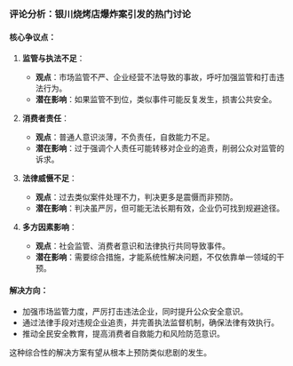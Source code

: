 ### 评论分析：银川烧烤店爆炸案引发的热门讨论

#### 核心争议点：

1. **监管与执法不足**：
   - **观点**：市场监管不严、企业经营不法导致的事故，呼吁加强监管和打击违法行为。
   - **潜在影响**：如果监管不到位，类似事件可能反复发生，损害公共安全。

2. **消费者责任**：
   - **观点**：普通人意识淡薄，不负责任，自救能力不足。
   - **潜在影响**：过于强调个人责任可能转移对企业的追责，削弱公众对监管的诉求。

3. **法律威慑不足**：
   - **观点**：过去类似案件处理不力，判决更多是震慑而非预防。
   - **潜在影响**：判决虽严厉，但可能无法长期有效，企业仍可找到规避途径。

4. **多方因素影响**：
   - **观点**：社会监管、消费者意识和法律执行共同导致事件。
   - **潜在影响**：需要综合措施，才能系统性解决问题，不仅依靠单一领域的干预。

#### 解决方向：

- 加强市场监管力度，严厉打击违法企业，同时提升公众安全意识。
- 通过法律手段对违规企业追责，并完善执法监督机制，确保法律有效执行。
- 推动全民安全教育，提高消费者自救能力和风险防范意识。

这种综合性的解决方案有望从根本上预防类似悲剧的发生。